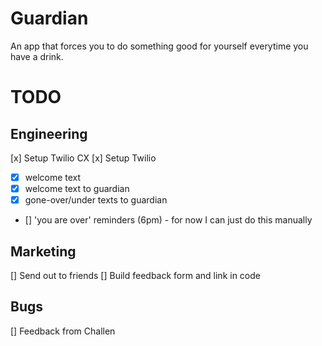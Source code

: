 # Guardian
An app that forces you to do something good for yourself everytime you have a drink.

# TODO

## Engineering
[x] Setup Twilio CX
[x] Setup Twilio
 - [x] welcome text
 - [x] welcome text to guardian
 - [x] gone-over/under texts to guardian
 - [] 'you are over' reminders (6pm) - for now I can just do this manually

## Marketing
[] Send out to friends
[] Build feedback form and link in code

## Bugs
[] Feedback from Challen
